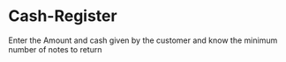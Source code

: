 # Cash-Register
 Enter the Amount and cash given by the customer and know the minimum number of notes to return
